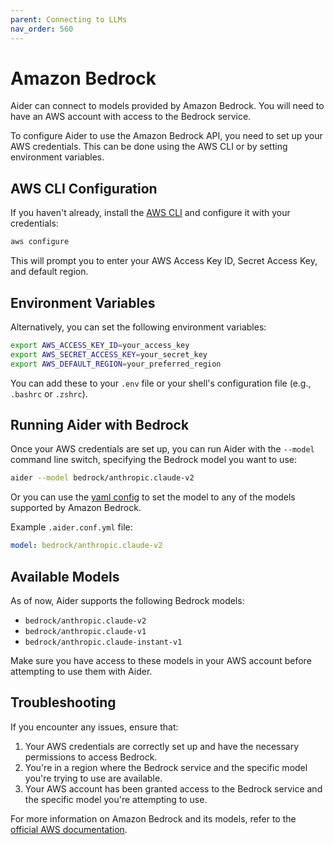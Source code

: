 ```yaml
---
parent: Connecting to LLMs
nav_order: 560
---
```


# Amazon Bedrock

Aider can connect to models provided by Amazon Bedrock.
You will need to have an AWS account with access to the Bedrock service.

To configure Aider to use the Amazon Bedrock API, you need to set up your AWS credentials.
This can be done using the AWS CLI or by setting environment variables.

## AWS CLI Configuration

If you haven't already, install the [AWS CLI](https://aws.amazon.com/cli/) and configure it with your credentials:

```bash
aws configure
```

This will prompt you to enter your AWS Access Key ID, Secret Access Key, and default region.

## Environment Variables

Alternatively, you can set the following environment variables:

```bash
export AWS_ACCESS_KEY_ID=your_access_key
export AWS_SECRET_ACCESS_KEY=your_secret_key
export AWS_DEFAULT_REGION=your_preferred_region
```

You can add these to your `.env` file or your shell's configuration file (e.g., `.bashrc` or `.zshrc`).

## Running Aider with Bedrock

Once your AWS credentials are set up, you can run Aider with the `--model` command line switch, specifying the Bedrock model you want to use:

```bash
aider --model bedrock/anthropic.claude-v2
```

Or you can use the [yaml config](/docs/config/aider_conf.html) to set the model to any of the 
models supported by Amazon Bedrock.

Example `.aider.conf.yml` file:

```yaml
model: bedrock/anthropic.claude-v2
```

## Available Models

As of now, Aider supports the following Bedrock models:

- `bedrock/anthropic.claude-v2`
- `bedrock/anthropic.claude-v1`
- `bedrock/anthropic.claude-instant-v1`

Make sure you have access to these models in your AWS account before attempting to use them with Aider.

## Troubleshooting

If you encounter any issues, ensure that:

1. Your AWS credentials are correctly set up and have the necessary permissions to access Bedrock.
2. You're in a region where the Bedrock service and the specific model you're trying to use are available.
3. Your AWS account has been granted access to the Bedrock service and the specific model you're attempting to use.

For more information on Amazon Bedrock and its models, refer to the [official AWS documentation](https://docs.aws.amazon.com/bedrock/latest/userguide/what-is-bedrock.html).
